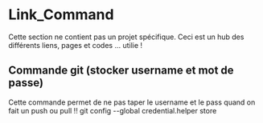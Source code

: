 # Link_Command
Cette section ne contient pas un projet spécifique.
Ceci est un hub des différents liens, pages et codes ... utilie !

## Commande git (stocker username et mot de passe)
Cette commande permet de ne pas taper le username et le pass quand on fait un push ou pull !!
git config --global credential.helper store
